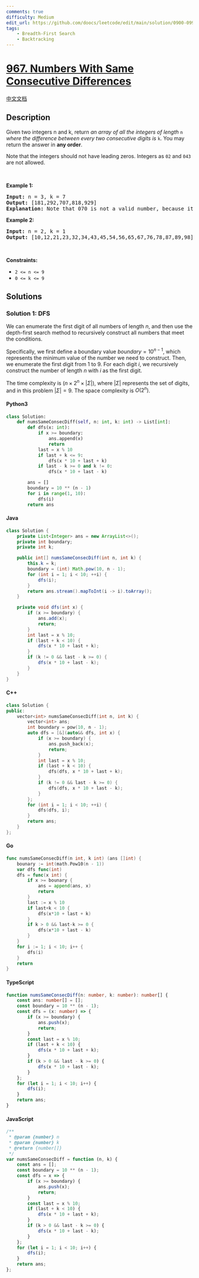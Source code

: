 ```yaml
---
comments: true
difficulty: Medium
edit_url: https://github.com/doocs/leetcode/edit/main/solution/0900-0999/0967.Numbers%20With%20Same%20Consecutive%20Differences/README_EN.md
tags:
    - Breadth-First Search
    - Backtracking
---
```


<!-- problem:start -->

# [967. Numbers With Same Consecutive Differences](https://leetcode.com/problems/numbers-with-same-consecutive-differences)

[中文文档](/solution/0900-0999/0967.Numbers%20With%20Same%20Consecutive%20Differences/README.md)

## Description

<!-- description:start -->

<p>Given two integers n and k, return <em>an array of all the integers of length </em><code>n</code><em> where the difference between every two consecutive digits is </em><code>k</code>. You may return the answer in <strong>any order</strong>.</p>

<p>Note that the integers should not have leading zeros. Integers as <code>02</code> and <code>043</code> are not allowed.</p>

<p>&nbsp;</p>
<p><strong class="example">Example 1:</strong></p>

<pre>
<strong>Input:</strong> n = 3, k = 7
<strong>Output:</strong> [181,292,707,818,929]
<strong>Explanation:</strong> Note that 070 is not a valid number, because it has leading zeroes.
</pre>

<p><strong class="example">Example 2:</strong></p>

<pre>
<strong>Input:</strong> n = 2, k = 1
<strong>Output:</strong> [10,12,21,23,32,34,43,45,54,56,65,67,76,78,87,89,98]
</pre>

<p>&nbsp;</p>
<p><strong>Constraints:</strong></p>

<ul>
	<li><code>2 &lt;= n &lt;= 9</code></li>
	<li><code>0 &lt;= k &lt;= 9</code></li>
</ul>

<!-- description:end -->

## Solutions

<!-- solution:start -->

### Solution 1: DFS

We can enumerate the first digit of all numbers of length $n$, and then use the depth-first search method to recursively construct all numbers that meet the conditions.

Specifically, we first define a boundary value $\textit{boundary} = 10^{n-1}$, which represents the minimum value of the number we need to construct. Then, we enumerate the first digit from $1$ to $9$. For each digit $i$, we recursively construct the number of length $n$ with $i$ as the first digit.

The time complexity is $(n \times 2^n \times |\Sigma|)$, where $|\Sigma|$ represents the set of digits, and in this problem $|\Sigma| = 9$. The space complexity is $O(2^n)$.

<!-- tabs:start -->

#### Python3

```python
class Solution:
    def numsSameConsecDiff(self, n: int, k: int) -> List[int]:
        def dfs(x: int):
            if x >= boundary:
                ans.append(x)
                return
            last = x % 10
            if last + k <= 9:
                dfs(x * 10 + last + k)
            if last - k >= 0 and k != 0:
                dfs(x * 10 + last - k)

        ans = []
        boundary = 10 ** (n - 1)
        for i in range(1, 10):
            dfs(i)
        return ans
```

#### Java

```java
class Solution {
    private List<Integer> ans = new ArrayList<>();
    private int boundary;
    private int k;

    public int[] numsSameConsecDiff(int n, int k) {
        this.k = k;
        boundary = (int) Math.pow(10, n - 1);
        for (int i = 1; i < 10; ++i) {
            dfs(i);
        }
        return ans.stream().mapToInt(i -> i).toArray();
    }

    private void dfs(int x) {
        if (x >= boundary) {
            ans.add(x);
            return;
        }
        int last = x % 10;
        if (last + k < 10) {
            dfs(x * 10 + last + k);
        }
        if (k != 0 && last - k >= 0) {
            dfs(x * 10 + last - k);
        }
    }
}
```

#### C++

```cpp
class Solution {
public:
    vector<int> numsSameConsecDiff(int n, int k) {
        vector<int> ans;
        int boundary = pow(10, n - 1);
        auto dfs = [&](auto&& dfs, int x) {
            if (x >= boundary) {
                ans.push_back(x);
                return;
            }
            int last = x % 10;
            if (last + k < 10) {
                dfs(dfs, x * 10 + last + k);
            }
            if (k != 0 && last - k >= 0) {
                dfs(dfs, x * 10 + last - k);
            }
        };
        for (int i = 1; i < 10; ++i) {
            dfs(dfs, i);
        }
        return ans;
    }
};
```

#### Go

```go
func numsSameConsecDiff(n int, k int) (ans []int) {
	bounary := int(math.Pow10(n - 1))
	var dfs func(int)
	dfs = func(x int) {
		if x >= bounary {
			ans = append(ans, x)
			return
		}
		last := x % 10
		if last+k < 10 {
			dfs(x*10 + last + k)
		}
		if k > 0 && last-k >= 0 {
			dfs(x*10 + last - k)
		}
	}
	for i := 1; i < 10; i++ {
		dfs(i)
	}
	return
}
```

#### TypeScript

```ts
function numsSameConsecDiff(n: number, k: number): number[] {
    const ans: number[] = [];
    const boundary = 10 ** (n - 1);
    const dfs = (x: number) => {
        if (x >= boundary) {
            ans.push(x);
            return;
        }
        const last = x % 10;
        if (last + k < 10) {
            dfs(x * 10 + last + k);
        }
        if (k > 0 && last - k >= 0) {
            dfs(x * 10 + last - k);
        }
    };
    for (let i = 1; i < 10; i++) {
        dfs(i);
    }
    return ans;
}
```

#### JavaScript

```js
/**
 * @param {number} n
 * @param {number} k
 * @return {number[]}
 */
var numsSameConsecDiff = function (n, k) {
    const ans = [];
    const boundary = 10 ** (n - 1);
    const dfs = x => {
        if (x >= boundary) {
            ans.push(x);
            return;
        }
        const last = x % 10;
        if (last + k < 10) {
            dfs(x * 10 + last + k);
        }
        if (k > 0 && last - k >= 0) {
            dfs(x * 10 + last - k);
        }
    };
    for (let i = 1; i < 10; i++) {
        dfs(i);
    }
    return ans;
};
```

<!-- tabs:end -->

<!-- solution:end -->

<!-- problem:end -->
